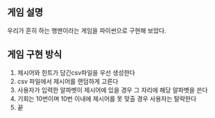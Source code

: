 ## 게임 설명
우리가 흔히 하는 행맨이라는 게임을 파이썬으로 구현해 보았다.


## 게임 구현 방식

1. 제시어와 힌트가 담긴csv파일을 우선 생성한다
2. csv 파일에서 제시어를 랜덤하게 고른다
3. 사용자가 입력한 알파벳이 제시어에 있을 경우 그 자리에 해당 알파벳을 쓴다
4. 기회는 10번이며 10번 이내에 제시어를 못 맞출 경우 사용자는 탈락한다
5. 끝
